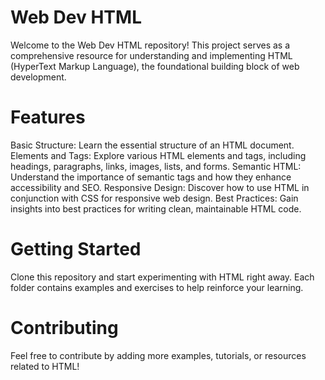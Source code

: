 # Web Dev HTML
Welcome to the Web Dev HTML repository! This project serves as a comprehensive resource for understanding and implementing HTML (HyperText Markup Language), the foundational building block of web development.

# Features
Basic Structure: Learn the essential structure of an HTML document.
Elements and Tags: Explore various HTML elements and tags, including headings, paragraphs, links, images, lists, and forms.
Semantic HTML: Understand the importance of semantic tags and how they enhance accessibility and SEO.
Responsive Design: Discover how to use HTML in conjunction with CSS for responsive web design.
Best Practices: Gain insights into best practices for writing clean, maintainable HTML code.

# Getting Started
Clone this repository and start experimenting with HTML right away. Each folder contains examples and exercises to help reinforce your learning.

# Contributing
Feel free to contribute by adding more examples, tutorials, or resources related to HTML!
